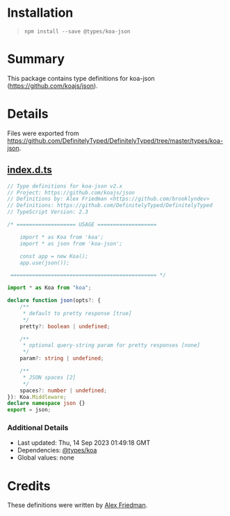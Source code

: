 # Installation
> `npm install --save @types/koa-json`

# Summary
This package contains type definitions for koa-json (https://github.com/koajs/json).

# Details
Files were exported from https://github.com/DefinitelyTyped/DefinitelyTyped/tree/master/types/koa-json.
## [index.d.ts](https://github.com/DefinitelyTyped/DefinitelyTyped/tree/master/types/koa-json/index.d.ts)
````ts
// Type definitions for koa-json v2.x
// Project: https://github.com/koajs/json
// Definitions by: Alex Friedman <https://github.com/brooklyndev>
// Definitions: https://github.com/DefinitelyTyped/DefinitelyTyped
// TypeScript Version: 2.3

/* =================== USAGE ===================

    import * as Koa from 'koa';
    import * as json from 'koa-json';

    const app = new Koa();
    app.use(json());

 =============================================== */

import * as Koa from "koa";

declare function json(opts?: {
    /**
     * default to pretty response [true]
     */
    pretty?: boolean | undefined;

    /**
     * optional query-string param for pretty responses [none]
     */
    param?: string | undefined;

    /**
     * JSON spaces [2]
     */
    spaces?: number | undefined;
}): Koa.Middleware;
declare namespace json {}
export = json;

````

### Additional Details
 * Last updated: Thu, 14 Sep 2023 01:49:18 GMT
 * Dependencies: [@types/koa](https://npmjs.com/package/@types/koa)
 * Global values: none

# Credits
These definitions were written by [Alex Friedman](https://github.com/brooklyndev).
